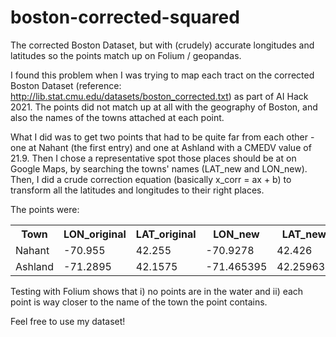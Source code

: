 # boston-corrected-squared
The corrected Boston Dataset, but with (crudely) accurate longitudes and latitudes so the points match up on Folium / geopandas.

I found this problem when I was trying to map each tract on the corrected Boston Dataset (reference: http://lib.stat.cmu.edu/datasets/boston_corrected.txt) as part of AI Hack 2021. The points did not match up at all with the geography of Boston, and also the names of the towns attached at each point.

What I did was to get two points that had to be quite far from each other - one at Nahant (the first entry) and one at Ashland with a CMEDV value of 21.9. Then I chose a representative spot those places should be at on Google Maps, by searching the towns' names  (LAT_new and LON_new). Then, I did a crude correction equation (basically x_corr = ax + b) to transform all the latitudes and longitudes to their right places.

The points were:
<table>
  <tr>
    <th>Town</th>
    <th>LON_original</th>
    <th>LAT_original</th>
    <th>LON_new</th>
    <th>LAT_new</th>
    <th>CMEDV</th>
  </tr>
  <tr>
    <td>Nahant</td>
    <td>-70.955</td>
    <td>42.255</td>
    <td>-70.9278</td>
    <td>42.426</td>
    <td>24</td>
  </tr>
  <tr>
    <td>Ashland</td>
    <td>-71.2895</td>
    <td>42.1575</td>
    <td>-71.465395</td>
    <td>42.259635</td>
    <td>21.9</td>
  </tr>
</table>

Testing with Folium shows that i) no points are in the water and ii) each point is way closer to the name of the town the point contains.

Feel free to use my dataset!
